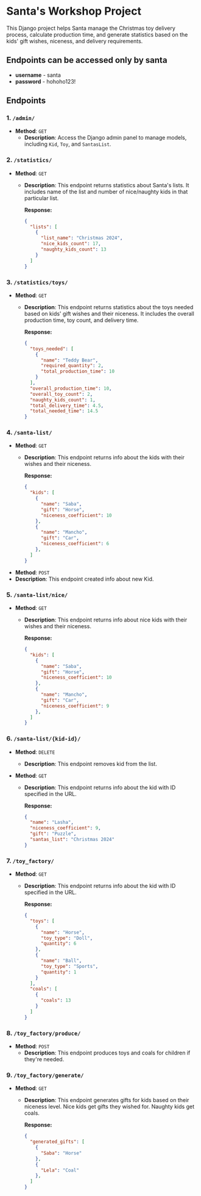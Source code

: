 # Santa's Workshop Project

This Django project helps Santa manage the Christmas toy delivery process, calculate production time, and generate statistics based on the kids' gift wishes, niceness, and delivery requirements.

## Endpoints can be accessed only by santa
- **username** - santa
- **password** - hohoho123!

## Endpoints

### 1. `/admin/`

- **Method**: `GET`
  - **Description**: Access the Django admin panel to manage models, including `Kid`, `Toy`, and `SantasList`.

### 2. `/statistics/`

- **Method**: `GET`
  - **Description**: This endpoint returns statistics about Santa's lists. It includes name of the list and number of nice/naughty kids in that particular list.
  
    **Response:**
    ```json
    {
      "lists": [
        {
          "list_name": "Christmas 2024",
          "nice_kids_count": 17,
          "naughty_kids_count": 13
        }
      ]
    }

### 3. `/statistics/toys/`

- **Method**: `GET`
  - **Description**: This endpoint returns statistics about the toys needed based on kids' gift wishes and their niceness. It includes the overall production time, toy count, and delivery time.
  
    **Response:**
    ```json
    {
      "toys_needed": [
        {
          "name": "Teddy Bear",
          "required_quantity": 2,
          "total_production_time": 10
        }
      ],
      "overall_production_time": 10,
      "overall_toy_count": 2,
      "naughty_kids_count": 1,
      "total_delivery_time": 4.5,
      "total_needed_time": 14.5
    }

### 4. `/santa-list/`

- **Method**: `GET`
  - **Description**: This endpoint returns info about the kids with their wishes and their niceness.
  
    **Response:**
    ```json
    {
      "kids": [
        {
          "name": "Saba",
          "gift": "Horse",
          "niceness_coefficient": 10
        },
        {
          "name": "Mancho",
          "gift": "Car",
          "niceness_coefficient": 6
        },
      ]
    }
    
- **Method**: `POST`
- **Description**: This endpoint created info about new Kid. 

### 5. `/santa-list/nice/`

- **Method**: `GET`
  - **Description**: This endpoint returns info about nice kids with their wishes and their niceness.
  
    **Response:**
    ```json
    {
      "kids": [
        {
          "name": "Saba",
          "gift": "Horse",
          "niceness_coefficient": 10
        },
        {
          "name": "Mancho",
          "gift": "Car",
          "niceness_coefficient": 9
        },
      ]
    }

### 6. `/santa-list/{kid-id}/`

- **Method**: `DELETE`
  - **Description**: This endpoint removes kid from the list.

- **Method**: `GET`
  - **Description**: This endpoint returns info about the kid with ID specified in the URL.
  
    **Response:**
    ```json
    {
      "name": "Lasha",
      "niceness_coefficient": 9,
      "gift": "Puzzle",
      "santas_list": "Christmas 2024"
    }

### 7. `/toy_factory/`

- **Method**: `GET`
  - **Description**: This endpoint returns info about the kid with ID specified in the URL.
  
    **Response:**
    ```json
    {
      "toys": [
        {
          "name": "Horse",
          "toy_type": "Doll",
          "quantity": 6
        },
        {
          "name": "Ball",
          "toy_type": "Sports",
          "quantity": 1
        }
      ],
      "coals": [
        {
          "coals": 13
        }
      ]
    }

### 8. `/toy_factory/produce/`

- **Method**: `POST`
  - **Description**: This endpoint produces toys and coals for children if they're needed.

### 9. `/toy_factory/generate/`

- **Method**: `GET`
  - **Description**: This endpoint generates gifts for kids based on their niceness level. Nice kids get gifts they wished for. Naughty kids get coals.

    **Response:**
    ```json
    {
      "generated_gifts": [
        {
          "Saba": "Horse"
        },
        {
          "Lela": "Coal"
        },
      ]
    }